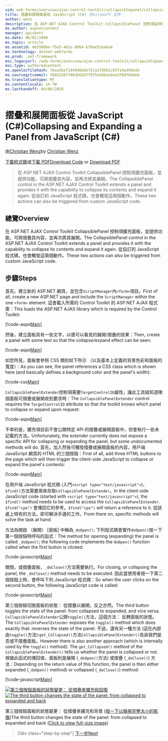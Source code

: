 ```yaml
---
uid: web-forms/overview/ajax-control-toolkit/collapsiblepanel/collapsing-and-expanding-a-panel-from-javascript-cs
title: 摺疊和展開面板從 JavaScript (C#) |Microsoft 文件
author: wenz
description: 在 ASP.NET AJAX Control Toolkit CollapsiblePanel 控制項延伸面板，並提供功能，可將摺疊其內容，並將其展開...
ms.author: aspnetcontent
manager: wpickett
ms.date: 06/02/2008
ms.topic: article
ms.assetid: de5500be-75e5-461a-8064-b70ae52ea6a4
ms.technology: dotnet-webforms
ms.prod: .net-framework
msc.legacyurl: /web-forms/overview/ajax-control-toolkit/collapsiblepanel/collapsing-and-expanding-a-panel-from-javascript-cs
msc.type: authoredcontent
ms.openlocfilehash: 7baa3be7144946bde7d11afd9b1cb5f14ad9dede
ms.sourcegitcommit: f8852267f463b62d7f975e56bea9aa3f68fbbdeb
ms.translationtype: MT
ms.contentlocale: zh-TW
ms.lasthandoff: 04/06/2018
---
```

<a name="collapsing-and-expanding-a-panel-from-javascript-c"></a><span data-ttu-id="dfa82-103">摺疊和展開面板從 JavaScript (C#)</span><span class="sxs-lookup"><span data-stu-id="dfa82-103">Collapsing and Expanding a Panel from JavaScript (C#)</span></span>
====================
<span data-ttu-id="dfa82-104">由[Christian Wenz](https://github.com/wenz)</span><span class="sxs-lookup"><span data-stu-id="dfa82-104">by [Christian Wenz](https://github.com/wenz)</span></span>

<span data-ttu-id="dfa82-105">[下載程式碼](http://download.microsoft.com/download/8/a/a/8aab3c3e-de6f-463f-805c-5fda567eef6e/CollapsiblePanel1.cs.zip)或[下載 PDF](http://download.microsoft.com/download/b/6/a/b6ae89ee-df69-4c87-9bfb-ad1eb2b23373/collapsiblepanel1CS.pdf)</span><span class="sxs-lookup"><span data-stu-id="dfa82-105">[Download Code](http://download.microsoft.com/download/8/a/a/8aab3c3e-de6f-463f-805c-5fda567eef6e/CollapsiblePanel1.cs.zip) or [Download PDF](http://download.microsoft.com/download/b/6/a/b6ae89ee-df69-4c87-9bfb-ad1eb2b23373/collapsiblepanel1CS.pdf)</span></span>

> <span data-ttu-id="dfa82-106">在 ASP.NET AJAX Control Toolkit CollapsiblePanel 控制項擴充面板，並提供功能，可將摺疊其內容，並再次將其展開。</span><span class="sxs-lookup"><span data-stu-id="dfa82-106">The CollapsiblePanel control in the ASP.NET AJAX Control Toolkit extends a panel and provides it with the capability to collapse its contents and expand it again.</span></span> <span data-ttu-id="dfa82-107">從自訂的 JavaScript 程式碼，也會觸發這兩個動作。</span><span class="sxs-lookup"><span data-stu-id="dfa82-107">These two actions can also be triggered from custom JavaScript code.</span></span>


## <a name="overview"></a><span data-ttu-id="dfa82-108">總覽</span><span class="sxs-lookup"><span data-stu-id="dfa82-108">Overview</span></span>

<span data-ttu-id="dfa82-109">在 ASP.NET AJAX Control Toolkit CollapsiblePanel 控制項擴充面板，並提供功能，可將摺疊其內容，並再次將其展開。</span><span class="sxs-lookup"><span data-stu-id="dfa82-109">The CollapsiblePanel control in the ASP.NET AJAX Control Toolkit extends a panel and provides it with the capability to collapse its contents and expand it again.</span></span> <span data-ttu-id="dfa82-110">從自訂的 JavaScript 程式碼，也會觸發這兩個動作。</span><span class="sxs-lookup"><span data-stu-id="dfa82-110">These two actions can also be triggered from custom JavaScript code.</span></span>

## <a name="steps"></a><span data-ttu-id="dfa82-111">步驟</span><span class="sxs-lookup"><span data-stu-id="dfa82-111">Steps</span></span>

<span data-ttu-id="dfa82-112">首先，建立新的 ASP.NET 網頁，並包含`ScriptManager`內`<form>`項目。</span><span class="sxs-lookup"><span data-stu-id="dfa82-112">First of all, create a new ASP.NET page and include the `ScriptManager` within the one `<form>` element.</span></span> <span data-ttu-id="dfa82-113">這會載入所需的 Control Toolkit 的 ASP.NET AJAX 程式庫：</span><span class="sxs-lookup"><span data-stu-id="dfa82-113">This loads the ASP.NET AJAX library which is required by the Control Toolkit:</span></span>

[!code-aspx[Main](collapsing-and-expanding-a-panel-from-javascript-cs/samples/sample1.aspx)]

<span data-ttu-id="dfa82-114">然後，建立面板具有一些文字，以便可以看見的展開/摺疊的效果：</span><span class="sxs-lookup"><span data-stu-id="dfa82-114">Then, create a panel with some text so that the collapse/expand effect can be seen:</span></span>

[!code-aspx[Main](collapsing-and-expanding-a-panel-from-javascript-cs/samples/sample2.aspx)]

<span data-ttu-id="dfa82-115">如您所見，面板會參照 CSS 類別如下所示 （以及基本上定義的背景色彩和面板的寬度）：</span><span class="sxs-lookup"><span data-stu-id="dfa82-115">As you can see, the panel references a CSS class which is shown here (and basically defines a background color and the panel's width):</span></span>

[!code-css[Main](collapsing-and-expanding-a-panel-from-javascript-cs/samples/sample3.css)]

<span data-ttu-id="dfa82-116">`CollapsiblePanelExtender`控制項需要`TargetControlID`屬性，讓此工具組知道哪個面板可摺疊或展開收到要求時：</span><span class="sxs-lookup"><span data-stu-id="dfa82-116">The `CollapsiblePanelExtender` control requires the `TargetControlID` attribute so that the toolkit knows which panel to collapse or expand upon request:</span></span>

[!code-aspx[Main](collapsing-and-expanding-a-panel-from-javascript-cs/samples/sample4.aspx)]

<span data-ttu-id="dfa82-117">不幸的是，擴充項目前不會公開特定 API 的摺疊或展開面板中，但會執行一些未記載的方法。</span><span class="sxs-lookup"><span data-stu-id="dfa82-117">Unfortunately, the extender currently does not expose a specific API for collapsing or expanding the panel, but some undocumented methods will do.</span></span> <span data-ttu-id="dfa82-118">首先，加入然後可觸發摺疊或展開面板的內容，用戶端 JavaScript 網頁的 HTML 的三個按鈕：</span><span class="sxs-lookup"><span data-stu-id="dfa82-118">First of all, add three HTML buttons to the page which will then trigger the client-side JavaScript to collapse or expand the panel's contents:</span></span>

[!code-aspx[Main](collapsing-and-expanding-a-panel-from-javascript-cs/samples/sample5.aspx)]

<span data-ttu-id="dfa82-119">在用戶端 JavaScript 程式碼 (入門`<script type="text/javascript">`)、`$find()`方法需要用來存取`CollapsiblePanelExtender`。</span><span class="sxs-lookup"><span data-stu-id="dfa82-119">In the client-side JavaScript code (started with `<script type="text/javascript">`), the `$find()` method needs to be used to access the `CollapsiblePanelExtender`.</span></span> <span data-ttu-id="dfa82-120">`$find("cpe")` 會傳回它的參考。</span><span class="sxs-lookup"><span data-stu-id="dfa82-120">`$find("cpe")` will return a reference to it.</span></span> <span data-ttu-id="dfa82-121">從該處上特有的方法，即可解決手邊的工作。</span><span class="sxs-lookup"><span data-stu-id="dfa82-121">From there on, specific methods will solve the task at hand.</span></span>

<span data-ttu-id="dfa82-122">方法為開啟 （展開） [面板] 中稱為`_doOpen()`; 下列程式碼會實作`doOpen()`按一下第一個按鈕時呼叫的函式：</span><span class="sxs-lookup"><span data-stu-id="dfa82-122">The method for opening (expanding) the panel is called `_doOpen()`; the following code implements the `doOpen()` function called when the first button is clicked:</span></span>

[!code-javascript[Main](collapsing-and-expanding-a-panel-from-javascript-cs/samples/sample6.js)]

<span data-ttu-id="dfa82-123">關閉，或摺疊面板，`_doClose()`方法需要執行。</span><span class="sxs-lookup"><span data-stu-id="dfa82-123">For closing, or collapsing the panel, the `_doClose()` method needs to be executed.</span></span> <span data-ttu-id="dfa82-124">因此當使用者按一下第二個按鈕上時，會呼叫下列 JavaScript 程式碼：</span><span class="sxs-lookup"><span data-stu-id="dfa82-124">So when the user clicks on the second button, the following JavaScript code is called:</span></span>

[!code-javascript[Main](collapsing-and-expanding-a-panel-from-javascript-cs/samples/sample7.js)]

<span data-ttu-id="dfa82-125">第三個按鈕切換面板的狀態： 從摺疊以展開，反之亦然。</span><span class="sxs-lookup"><span data-stu-id="dfa82-125">The third button toggles the state of the panel: from collapsed to expanded, and vice versa.</span></span> <span data-ttu-id="dfa82-126">`CollapsiblePanelExtender`公開`toggle()`方法，這個方法： 反轉面板的狀態。</span><span class="sxs-lookup"><span data-stu-id="dfa82-126">The `CollapsiblePanelExtender` exposes the `toggle()` method which does exactly that: reverses the state of the panel.</span></span> <span data-ttu-id="dfa82-127">不過，還有另一種方法 (這在內部由`toggle()`方法):`get_Collapsed()`方法`CollapsiblePanelExtender()`告訴我們是否或不摺疊面板。</span><span class="sxs-lookup"><span data-stu-id="dfa82-127">However there is also another approach (which is internally used by the `toggle()` method): The `get_Collapsed()` method of the `CollapsiblePanelExtender()` tells us whether the panel is collapsed or not.</span></span> <span data-ttu-id="dfa82-128">根據此函式的傳回值，面板則是展開 (`_doOpen()`方法) 或摺疊 (`_doClose()`) 方法：</span><span class="sxs-lookup"><span data-stu-id="dfa82-128">Depending on the return value of this function, the panel is then either expanded (`_doOpen()` method) or collapsed (`_doClose()`) method:</span></span>

[!code-javascript[Main](collapsing-and-expanding-a-panel-from-javascript-cs/samples/sample8.js)]


<span data-ttu-id="dfa82-129">[![第三個按鈕面板的狀態變更： 從摺疊來擴充和回復](collapsing-and-expanding-a-panel-from-javascript-cs/_static/image2.png)](collapsing-and-expanding-a-panel-from-javascript-cs/_static/image1.png)</span><span class="sxs-lookup"><span data-stu-id="dfa82-129">[![The third button changes the state of the panel: from collapsed to expanded and back](collapsing-and-expanding-a-panel-from-javascript-cs/_static/image2.png)](collapsing-and-expanding-a-panel-from-javascript-cs/_static/image1.png)</span></span>

<span data-ttu-id="dfa82-130">第三個按鈕面板的狀態變更： 從摺疊來擴充和背景 ([按一下以檢視完整大小的影像](collapsing-and-expanding-a-panel-from-javascript-cs/_static/image3.png))</span><span class="sxs-lookup"><span data-stu-id="dfa82-130">The third button changes the state of the panel: from collapsed to expanded and back ([Click to view full-size image](collapsing-and-expanding-a-panel-from-javascript-cs/_static/image3.png))</span></span>

> [!div class="step-by-step"]
> [<span data-ttu-id="dfa82-131">下一步</span><span class="sxs-lookup"><span data-stu-id="dfa82-131">Next</span></span>](collapsing-and-expanding-a-panel-from-javascript-vb.md)
